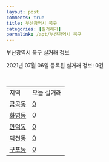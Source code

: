 ```yaml
---
layout: post
comments: true
title: 부산광역시 북구
categories: [실거래가]
permalink: /apt/부산광역시 북구
---
```


부산광역시 북구 실거래 정보

2021년 07월 06일 등록된 실거래 정보: 0건

<script type="text/javascript">
  google.charts.load('current', {'packages':['corechart']});
  google.charts.setOnLoadCallback(drawChart);

  function drawChart() {
    var data = google.visualization.arrayToDataTable([['거래일', '매매', '전월세', '전매'], ['20-07', 388, 240, 42], ['20-08', 332, 233, 31], ['20-09', 418, 232, 74], ['20-10', 678, 226, 115], ['20-11', 1412, 298, 89], ['20-12', 579, 290, 58], ['21-01', 259, 312, 24], ['21-02', 229, 253, 20], ['21-03', 366, 312, 29], ['21-04', 368, 294, 21], ['21-05', 428, 321, 32], ['21-06', 281, 225, 10], ['21-07', 1, 6, 0]]);

    var options = {
      title: '최근 유형별 거래량 추이',
      legend: { position: 'bottom' }
    };

    var chart = new google.visualization.LineChart(document.getElementById('columnchart_material'));
    chart.draw(data, (options));
  }
</script>

<div id="columnchart_material" style="width: 95%; margin-left: -35px"></div>
<br>
<table class="sortable">
  <tr>
    <td>지역</td>
    <td>오늘 실거래</td>
  </tr>

  
  <tr class="item">
    <td><a href="부산광역시 북구 금곡동">금곡동</a></td>
    <td><a href="부산광역시 북구 금곡동">0</a></td>
  </tr>
    

  <tr class="item">
    <td><a href="부산광역시 북구 화명동">화명동</a></td>
    <td><a href="부산광역시 북구 화명동">0</a></td>
  </tr>
    

  <tr class="item">
    <td><a href="부산광역시 북구 만덕동">만덕동</a></td>
    <td><a href="부산광역시 북구 만덕동">0</a></td>
  </tr>
    

  <tr class="item">
    <td><a href="부산광역시 북구 덕천동">덕천동</a></td>
    <td><a href="부산광역시 북구 덕천동">0</a></td>
  </tr>
    

  <tr class="item">
    <td><a href="부산광역시 북구 구포동">구포동</a></td>
    <td><a href="부산광역시 북구 구포동">0</a></td>
  </tr>
    


</table>


    